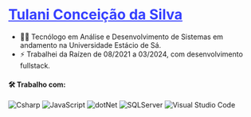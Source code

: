 <h1> 
  <a href="https://www.linkedin.com/in/tulanics/" style="color: #3640ff !important;">
    <span>Tulani Conceição da Silva</span>
  </a>
</h1>

-  👨‍💻 Tecnólogo em Análise e Desenvolvimento de Sistemas em andamento na Universidade Estácio de Sá. 
- ⚡ Trabalhei da Raízen de 08/2021 a 03/2024, com desenvolvimento fullstack.

####  🛠 Trabalho com:

![Csharp](https://img.shields.io/badge/CSharp-%23934B8E?style=flat-square&labelColor=%23414141&logo=csharp&logoColor=white)
![JavaScript](https://img.shields.io/badge/JavaScript-%23EFD81D?style=flat-square&labelColor=%23414141&logo=javascript&logoColor=white)
![dotNet](https://img.shields.io/badge/.NET-%23631F74?style=flat-square&labelColor=%23414141&logo=dotnet&logoColor=white)
![SQLServer](https://img.shields.io/badge/SQLServer-%23DB2A20.svg?style=flat-square&labelColor=%23414141&logo=microsoftsqlserver&logoColor=white)
![Visual Studio Code](https://img.shields.io/badge/Visual%20Studio%20Code-%232D9EEA?style=flat-square&labelColor=%23414141&logo=visual-studio-code&logoColor=white)

